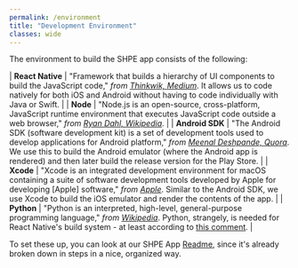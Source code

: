 ```yaml
---
permalink: /environment
title: "Development Environment"
classes: wide
---
```


The environment to build the SHPE app consists of the following:

| **React Native** |  "Framework that builds a hierarchy of UI components to build the JavaScript code," *from [Thinkwik, Medium](https://medium.com/@thinkwik/react-native-what-is-it-and-why-is-it-used-b132c3581df)*. It allows us to code natively for both iOS and Android without having to code individually with Java or Swift. |
| **Node**         | "Node.js is an open-source, cross-platform, JavaScript runtime environment that executes JavaScript code outside a web browser," *from [Ryan Dahl, Wikipedia](https://en.wikipedia.org/wiki/Node.js)*. |
| **Android SDK**  | "The Android SDK (software development kit) is a set of development tools used to develop applications for Android platform," *from [Meenal Deshpande, Quora](https://www.quora.com/What-is-Android-SDK)*. We use this to build the Android emulator (where the Android app is rendered) and then later build the release version for the Play Store. |
| **Xcode**        | "Xcode is an integrated development environment for macOS containing a suite of software development tools developed by Apple for developing [Apple] software," *from [Apple](https://developer.apple.com/xcode/)*. Similar to the Android SDK, we use Xcode to build the iOS emulator and render the contents of the app. |
| **Python**       | "Python is an interpreted, high-level, general-purpose programming language," *from [Wikipedia](https://en.wikipedia.org/wiki/Python_(programming_language))*. Python, strangely, is needed for React Native's build system - at least according to [this comment](https://stackoverflow.com/questions/42442732/is-it-necessary-to-install-python-for-react-native-on-windows-for-react-native). |

To set these up, you can look at our SHPE App [Readme](https://github.com/SHPEUCF/shpeucfapp/blob/master/README.md), since it's already broken down in steps in a nice, organized way.